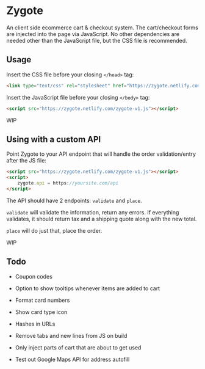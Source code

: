 # Zygote

An client side ecommerce cart & checkout system. The cart/checkout forms are injected into the page via JavaScript. No other dependencies are needed other than the JavaScript file, but the CSS file is recommended.

## Usage

Insert the CSS file before your closing `</head>` tag:
```html
<link type="text/css" rel="stylesheet" href="https://zygote.netlify.com/zygote-v1.css">
```

Insert the JavaScript file before your closing `</body>` tag:
```html
<script src="https://zygote.netlify.com/zygote-v1.js"></script>
```

WIP

## Using with a custom API

Point Zygote to your API endpoint that will handle the order validation/entry after the JS file:

```html
<script src="https://zygote.netlify.com/zygote-v1.js"></script>
<script>
	zygote.api = https://yoursite.com/api
</script>
```

The API should have 2 endpoints: `validate` and `place`.

`validate` will validate the information, return any errors. If everything validates, it should return tax and a shipping quote along with the new total.

`place` will do just that, place the order.

WIP

## Todo
- Coupon codes
- Option to show tooltips whenever items are added to cart
- Format card numbers
- Show card type icon

- Hashes in URLs
- Remove tabs and new lines from JS on build
- Only inject parts of cart that are about to get used
- Test out Google Maps API for address autofill
